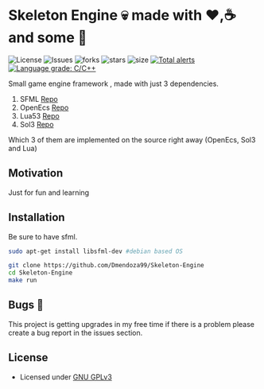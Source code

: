 # Skeleton Engine :skull: made with :heart:,:coffee: and some :beer:

![License](https://img.shields.io/github/license/Dmendoza99/Skeleton-Engine.svg) ![Issues](https://img.shields.io/github/issues/Dmendoza99/Skeleton-Engine.svg) ![forks](https://img.shields.io/github/forks/Dmendoza99/Skeleton-Engine) ![stars](https://img.shields.io/github/stars/Dmendoza99/Skeleton-Engine) ![size](https://img.shields.io/github/repo-size/dmendoza99/Skeleton-Engine) [![Total alerts](https://img.shields.io/lgtm/alerts/g/Dmendoza99/Skeleton-Engine.svg?logo=lgtm&logoWidth=18) ![Language grade: C/C++](https://img.shields.io/lgtm/grade/cpp/g/Dmendoza99/Skeleton-Engine.svg?logo=lgtm&logoWidth=18)](https://lgtm.com/projects/g/Dmendoza99/Skeleton-Engine/alerts/)

Small game engine framework , made with just 3 dependencies.

1.  SFML [Repo](https://github.com/SFML/SFML)
2.  OpenEcs [Repo](https://github.com/Gronis/OpenEcs)
3.  Lua53 [Repo](https://github.com/lua/lua)
4.  Sol3 [Repo](https://github.com/ThePhD/sol2)

Which 3 of them are implemented on the source right away (OpenEcs, Sol3 and Lua)

## Motivation

Just for fun and learning

## Installation

Be sure to have sfml.

```bash
sudo apt-get install libsfml-dev #debian based OS
```

```bash
git clone https://github.com/Dmendoza99/Skeleton-Engine
cd Skeleton-Engine
make run
```

## Bugs 🐛

This project is getting upgrades in my free time if there is a problem please create a bug report in the issues section.

## License

- Licensed under [GNU GPLv3](https://github.com/Dmendoza99/Skeleton-Engine/blob/master/LICENSE)
